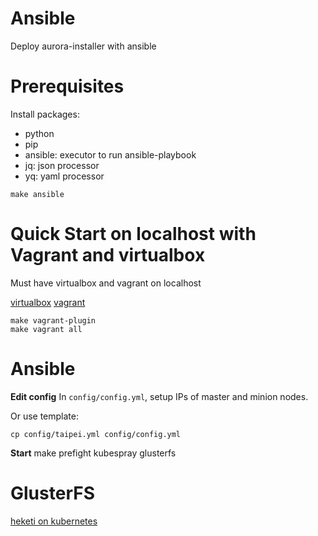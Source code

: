 Ansible
===

Deploy aurora-installer with ansible

# Prerequisites

Install packages:

- python
- pip
- ansible: executor to run ansible-playbook
- jq: json processor
- yq: yaml processor

```
make ansible
```

# Quick Start on localhost with Vagrant and virtualbox

Must have virtualbox and vagrant on localhost

[virtualbox](https://www.virtualbox.org/wiki/Downloads)
[vagrant](https://www.vagrantup.com/downloads.html)

```
make vagrant-plugin
make vagrant all
```

# Ansible

**Edit config**
In `config/config.yml`, setup IPs of master and minion nodes.

Or use template:
```
cp config/taipei.yml config/config.yml
```

**Start**
make prefight kubespray glusterfs

# GlusterFS

[heketi on kubernetes](https://github.com/heketi/heketi/tree/master/extras/kubernetes)
